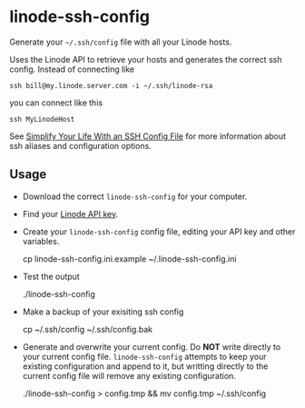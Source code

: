 linode-ssh-config
=================

Generate your `~/.ssh/config` file with all your Linode hosts.

Uses the Linode API to retrieve your hosts and generates the correct ssh config.
Instead of connecting like

    ssh bill@my.linode.server.com -i ~/.ssh/linode-rsa
	
you can connect like this

    ssh MyLinodeHost
	
See [Simplify Your Life With an SSH Config File](http://nerderati.com/2011/03/simplify-your-life-with-an-ssh-config-file/) for more information about ssh aliases and configuration options.

## Usage

 * Download the correct `linode-ssh-config` for your computer.
 * Find your [Linode API key](https://manager.linode.com/profile/api_key_create).
 * Create your `linode-ssh-config` config file, editing your API key and other variables.
 
    cp linode-ssh-config.ini.example ~/.linode-ssh-config.ini
 
 * Test the output

    ./linode-ssh-config

 * Make a backup of your exisiting ssh config
 
    cp ~/.ssh/config ~/.ssh/config.bak

 * Generate and overwrite your current config. Do **NOT** write directly to your current config file. `linode-ssh-config` attempts to keep your existing configuration and append to it, but writting directly to the current config file will remove any existing configuration.
 
 	./linode-ssh-config > config.tmp && mv config.tmp ~/.ssh/config